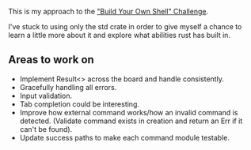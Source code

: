 This is my approach to the
["Build Your Own Shell" Challenge](https://app.codecrafters.io/courses/shell/overview).

I've stuck to using only the std crate in order to give myself a chance to learn a little more about it and explore what abilities rust has built in.

## Areas to work on

- Implement Result<> across the board and handle consistently.
- Gracefully handling all errors.
- Input validation.
- Tab completion could be interesting.
- Improve how external command works/how an invalid command is detected.
  (Validate command exists in creation and return an Err if it can't be found).
- Update success paths to make each command module testable.
